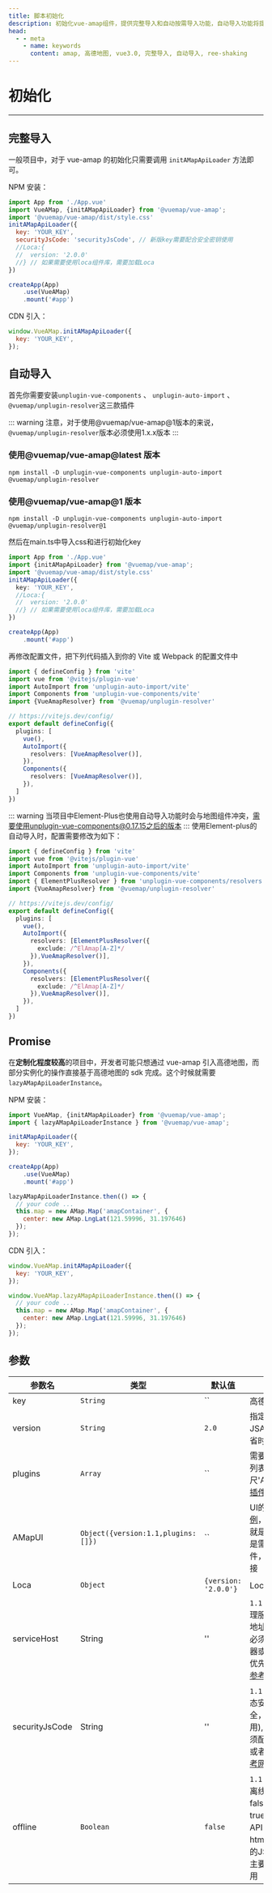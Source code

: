 ```yaml
---
title: 脚本初始化
description: 初始化vue-amap组件，提供完整导入和自动按需导入功能，自动导入功能将提供自动的tree-shaking
head:
  - - meta
    - name: keywords
      content: amap, 高德地图, vue3.0, 完整导入, 自动导入, ree-shaking
---
```


# 初始化

---

## 完整导入

一般项目中，对于 vue-amap 的初始化只需要调用 `initAMapApiLoader` 方法即可。

NPM 安装：

```javascript
import App from './App.vue'
import VueAMap, {initAMapApiLoader} from '@vuemap/vue-amap';
import '@vuemap/vue-amap/dist/style.css'
initAMapApiLoader({
  key: 'YOUR_KEY',
  securityJsCode: 'securityJsCode', // 新版key需要配合安全密钥使用
  //Loca:{
  //  version: '2.0.0'
  //} // 如果需要使用loca组件库，需要加载Loca
})

createApp(App)
    .use(VueAMap)
    .mount('#app')

```

CDN 引入：

```javascript
window.VueAMap.initAMapApiLoader({
  key: 'YOUR_KEY',
});
```

## 自动导入
首先你需要安装```unplugin-vue-components``` 、 ```unplugin-auto-import``` 、 ```@vuemap/unplugin-resolver```这三款插件

::: warning
注意，对于使用@vuemap/vue-amap@1版本的来说，```@vuemap/unplugin-resolver```版本必须使用1.x.x版本
:::

### 使用@vuemap/vue-amap@latest 版本
```shell
npm install -D unplugin-vue-components unplugin-auto-import @vuemap/unplugin-resolver
```

### 使用@vuemap/vue-amap@1 版本
```shell
npm install -D unplugin-vue-components unplugin-auto-import @vuemap/unplugin-resolver@1
```

然后在main.ts中导入css和进行初始化key
```ts
import App from './App.vue'
import {initAMapApiLoader} from '@vuemap/vue-amap';
import '@vuemap/vue-amap/dist/style.css'
initAMapApiLoader({
  key: 'YOUR_KEY',
  //Loca:{
  //  version: '2.0.0'
  //} // 如果需要使用loca组件库，需要加载Loca
})

createApp(App)
    .mount('#app')
```
再修改配置文件，把下列代码插入到你的 Vite 或 Webpack 的配置文件中
```ts
import { defineConfig } from 'vite'
import vue from '@vitejs/plugin-vue'
import AutoImport from 'unplugin-auto-import/vite'
import Components from 'unplugin-vue-components/vite'
import {VueAmapResolver} from '@vuemap/unplugin-resolver'

// https://vitejs.dev/config/
export default defineConfig({
  plugins: [
    vue(),
    AutoImport({
      resolvers: [VueAmapResolver()],
    }),
    Components({
      resolvers: [VueAmapResolver()],
    }),
  ]
})
```
::: warning
当项目中Element-Plus也使用自动导入功能时会与地图组件冲突，需要使用unplugin-vue-components@0.17.15之后的版本
:::
使用Element-plus的自动导入时，配置需要修改为如下：
```ts
import { defineConfig } from 'vite'
import vue from '@vitejs/plugin-vue'
import AutoImport from 'unplugin-auto-import/vite'
import Components from 'unplugin-vue-components/vite'
import { ElementPlusResolver } from 'unplugin-vue-components/resolvers'
import {VueAmapResolver} from '@vuemap/unplugin-resolver'

// https://vitejs.dev/config/
export default defineConfig({
  plugins: [
    vue(),
    AutoImport({
      resolvers: [ElementPlusResolver({
        exclude: /^ElAmap[A-Z]*/
      }),VueAmapResolver()],
    }),
    Components({
      resolvers: [ElementPlusResolver({
        exclude: /^ElAmap[A-Z]*/
      }),VueAmapResolver()],
    }),
  ]
})

```


## Promise

在**定制化程度较高**的项目中，开发者可能只想通过 vue-amap 引入高德地图，而部分实例化的操作直接基于高德地图的 sdk 完成。这个时候就需要 `lazyAMapApiLoaderInstance`。

NPM 安装：

```javascript
import VueAMap, {initAMapApiLoader} from '@vuemap/vue-amap';
import { lazyAMapApiLoaderInstance } from '@vuemap/vue-amap';

initAMapApiLoader({
  key: 'YOUR_KEY',
});

createApp(App)
    .use(VueAMap)
    .mount('#app')

lazyAMapApiLoaderInstance.then(() => {
  // your code ...
  this.map = new AMap.Map('amapContainer', {
    center: new AMap.LngLat(121.59996, 31.197646)
  });
});
```

CDN 引入：

```javascript
window.VueAMap.initAMapApiLoader({
  key: 'YOUR_KEY',
});

window.VueAMap.lazyAMapApiLoaderInstance.then(() => {
  // your code ...
  this.map = new AMap.Map('amapContainer', {
    center: new AMap.LngLat(121.59996, 31.197646)
  });
});
```

## 参数

参数名  | 类型                                 | 默认值                  | 描述                                                                                                               |
--- |------------------------------------|----------------------|------------------------------------------------------------------------------------------------------------------|
key | `String`                           | ``                   | 高德 Key                                                                                                           |
version | `String`                           | `2.0`                | 指定要加载的 JSAPI 的版本，缺省时默认为 2.0                                                                                      
plugins | `Array`                            | ``                   | 需要使用的的插件列表，如比例尺'AMap.Scale'等 [插件列表](https://lbs.amap.com/api/jsapi-v2/guide/abc/plugins)                         |
AMapUI | `Object({version:1.1,plugins:[]})` | ``                   | UI的参数配置 [示例](https://lbs.amap.com/api/amap-ui/intro)，version默认就是1.1，plugins是需要加载的插件，可以看示例连接                      |
Loca | `Object`                           | `{version: '2.0.0'}` | Loca 版本                                                                                                          |
serviceHost | String                             | ''                   | ``1.1.0版本新增``，代理服务器域名或ip地址，新版本密钥必须配置代理服务器或者安全密钥，优先使用该配置，[参考网址](https://lbs.amap.com/api/jsapi-v2/guide/abc/load) 
securityJsCode | String                             | ''                   | ``1.1.0版本新增``，静态安全密钥(不安全，建议开发环境用),新版本密钥必须配置代理服务器或者安全密钥，[参考网址](https://lbs.amap.com/api/jsapi-v2/guide/abc/load)  
offline | `Boolean`                          | `false`              | ``1.1.5版本新增``是否离线部署，默认false，当设置为true时将不加载JS API，需要自己在html里加载所需要的JS API和loca，主要用于局域网使用                            |
